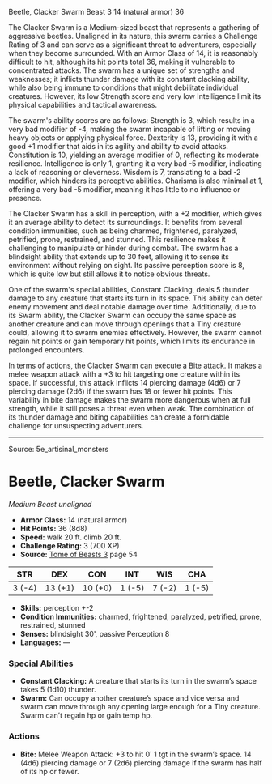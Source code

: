 <MonsterName/>Beetle, Clacker Swarm</MonsterName>
<CreatureType/>Beast</CreatureType>
<CR/>3</CR>
<AC/>14 (natural armor)</AC>
<HP/>36</HP>
<summary>The Clacker Swarm is a Medium-sized beast that represents a gathering of aggressive beetles. Unaligned in its nature, this swarm carries a Challenge Rating of 3 and can serve as a significant threat to adventurers, especially when they become surrounded. With an Armor Class of 14, it is reasonably difficult to hit, although its hit points total 36, making it vulnerable to concentrated attacks. The swarm has a unique set of strengths and weaknesses; it inflicts thunder damage with its constant clacking ability, while also being immune to conditions that might debilitate individual creatures. However, its low Strength score and very low Intelligence limit its physical capabilities and tactical awareness.</summary>

<detail>

The swarm's ability scores are as follows: Strength is 3, which results in a very bad modifier of -4, making the swarm incapable of lifting or moving heavy objects or applying physical force. Dexterity is 13, providing it with a good +1 modifier that aids in its agility and ability to avoid attacks. Constitution is 10, yielding an average modifier of 0, reflecting its moderate resilience. Intelligence is only 1, granting it a very bad -5 modifier, indicating a lack of reasoning or cleverness. Wisdom is 7, translating to a bad -2 modifier, which hinders its perceptive abilities. Charisma is also minimal at 1, offering a very bad -5 modifier, meaning it has little to no influence or presence.

The Clacker Swarm has a skill in perception, with a +2 modifier, which gives it an average ability to detect its surroundings. It benefits from several condition immunities, such as being charmed, frightened, paralyzed, petrified, prone, restrained, and stunned. This resilience makes it challenging to manipulate or hinder during combat. The swarm has a blindsight ability that extends up to 30 feet, allowing it to sense its environment without relying on sight. Its passive perception score is 8, which is quite low but still allows it to notice obvious threats.

One of the swarm's special abilities, Constant Clacking, deals 5 thunder damage to any creature that starts its turn in its space. This ability can deter enemy movement and deal notable damage over time. Additionally, due to its Swarm ability, the Clacker Swarm can occupy the same space as another creature and can move through openings that a Tiny creature could, allowing it to swarm enemies effectively. However, the swarm cannot regain hit points or gain temporary hit points, which limits its endurance in prolonged encounters.

In terms of actions, the Clacker Swarm can execute a Bite attack. It makes a melee weapon attack with a +3 to hit targeting one creature within its space. If successful, this attack inflicts 14 piercing damage (4d6) or 7 piercing damage (2d6) if the swarm has 18 or fewer hit points. This variability in bite damage makes the swarm more dangerous when at full strength, while it still poses a threat even when weak. The combination of its thunder damage and biting capabilities can create a formidable challenge for unsuspecting adventurers.</detail>



---

Source: 5e_artisinal_monsters

# Beetle, Clacker Swarm

*Medium* *Beast* *unaligned*

- **Armor Class:** 14 (natural armor)
- **Hit Points:** 36 (8d8)
- **Speed:** walk 20 ft. climb 20 ft.
- **Challenge Rating:** 3 (700 XP)
- **Source:** [Tome of Beasts 3](https://koboldpress.com/kpstore/product/tome-of-beasts-3-for-5th-edition/) page 54

| STR | DEX | CON | INT | WIS | CHA |
| --- | --- | --- | --- | --- | --- |
| 3 (-4) | 13 (+1) | 10 (+0) | 1 (-5) | 7 (-2) | 1 (-5) |

- **Skills:** perception +-2
- **Condition Immunities:** charmed, frightened, paralyzed, petrified, prone, restrained, stunned
- **Senses:** blindsight 30', passive Perception 8
- **Languages:** —

### Special Abilities

- **Constant Clacking:** A creature that starts its turn in the swarm’s space takes 5 (1d10) thunder.
- **Swarm:** Can occupy another creature’s space and vice versa and swarm can move through any opening large enough for a Tiny creature. Swarm can’t regain hp or gain temp hp.

### Actions

- **Bite:** Melee Weapon Attack: +3 to hit 0' 1 tgt in the swarm’s space. 14 (4d6) piercing damage or 7 (2d6) piercing damage if the swarm has half of its hp or fewer.




